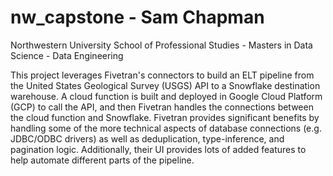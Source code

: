 # nw_capstone - Sam Chapman
Northwestern University School of Professional Studies - Masters in Data Science - Data Engineering 

This project leverages Fivetran's connectors to build an ELT pipeline from the United States Geological Survey (USGS) API to a Snowflake destination warehouse. A cloud function is built and deployed in Google Cloud Platform (GCP) to call the API, and then Fivetran handles the connections between the cloud function and Snowflake. Fivetran provides significant benefits by handling some of the more technical aspects of database connections (e.g. JDBC/ODBC drivers) as well as deduplication, type-inference, and pagination logic. Additionally, their UI provides lots of added features to help automate different parts of the pipeline. 

